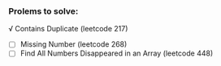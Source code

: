 
### Prolems to solve:
 √ Contains Duplicate (leetcode 217)
- [ ] Missing Number (leetcode 268)
- [ ] Find All Numbers Disappeared in an Array (leetcode 448)
